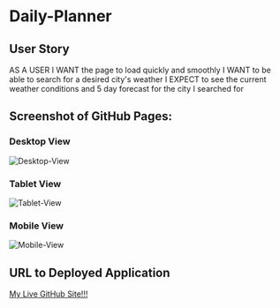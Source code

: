 # Daily-Planner
## User Story
AS A USER I WANT the page to load quickly and smoothly 
I WANT to be able to search for a desired city's weather
I EXPECT to see the current weather conditions and 5 day forecast for the city I searched for

## Screenshot of GitHub Pages:
### Desktop View
![Desktop-View](https://user-images.githubusercontent.com/56444674/114442029-171d5800-9b9a-11eb-886d-d43ca7ad68e2.png)

### Tablet View
![Tablet-View](https://user-images.githubusercontent.com/56444674/114442037-18e71b80-9b9a-11eb-91a5-38ad38e1bc5b.png)

### Mobile View
![Mobile-View](https://user-images.githubusercontent.com/56444674/114442042-1a184880-9b9a-11eb-8cff-2359d11f9b0a.png)

## URL to Deployed Application
<a href='https://samsweig.github.io/Weather-DashBoard/'>My Live GitHub Site!!!</a>





